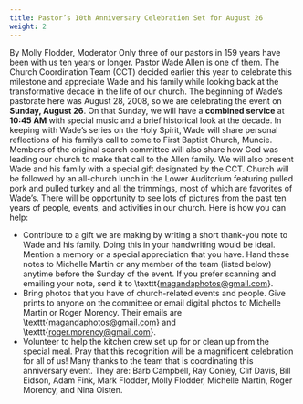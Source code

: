 ```yaml
---
title: Pastor’s 10th Anniversary Celebration Set for August 26
weight: 2
---
```


By Molly Flodder, Moderator
Only three of our pastors in 159 years have been with us ten years or longer. Pastor Wade Allen is one of them.
The Church Coordination Team (CCT) decided earlier this year to celebrate this milestone and appreciate Wade and his family while looking back at the transformative decade in the life of our church. The beginning of Wade’s pastorate here was August 28, 2008, so we are celebrating the event on **Sunday, August 26**.
On that Sunday, we will have a **combined service** at **10:45 AM** with special music and a brief historical look at the decade. In keeping with Wade’s series on the Holy Spirit, Wade will share personal reflections of his family’s call to come to First Baptist Church, Muncie. Members of the original search committee will also share how God was leading our church to make that call to the Allen family.
We will also present Wade and his family with a special gift designated by the CCT.
Church will be followed by an all-church lunch in the Lower Auditorium featuring pulled pork and pulled turkey and all the trimmings, most of which are favorites of Wade’s.
There will be opportunity to see lots of pictures from the past ten years of people, events, and activities in our church.
Here is how you can help:
- Contribute to a gift we are making by writing a short thank-you note to Wade and his family. Doing this in your handwriting would be ideal. Mention a memory or a special appreciation that you have. Hand these notes to Michelle Martin or any member of the team (listed below) anytime before the Sunday of the event. If you prefer scanning and emailing your note, send it to \texttt{magandaphotos@gmail.com}. 
- Bring photos that you have of church-related events and people. Give prints to anyone on the committee or email digital photos to Michelle Martin or Roger Morency.   Their emails are \texttt{magandaphotos@gmail.com} and \texttt{roger.morency@gmail.com}. 
- Volunteer to help the kitchen crew set up for or clean up from the special meal. Pray that this recognition will be a magnificent celebration for all of us!
Many thanks to the team that is coordinating this anniversary event. They are: Barb Campbell, Ray Conley, Clif Davis, Bill Eidson, Adam Fink, Mark Flodder, Molly Flodder, Michelle Martin, Roger Morency, and Nina Oisten.